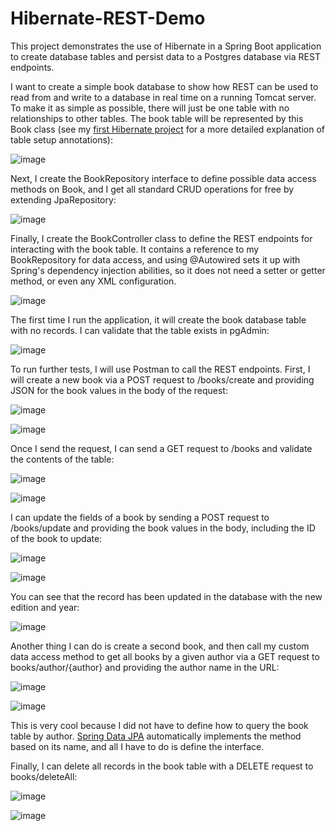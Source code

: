 # Hibernate-REST-Demo
This project demonstrates the use of Hibernate in a Spring Boot application to create database tables and persist data to a Postgres database via REST endpoints.

I want to create a simple book database to show how REST can be used to read from and write to a database in real time on a running Tomcat server. To make it as simple as possible, there will just be one table with no relationships to other tables. The book table will be represented by this Book class (see my <a href="https://github.com/jordan-p-jones/Hibernate-Demo">first Hibernate project</a> for a more detailed explanation of table setup annotations):

![image](https://github.com/jordan-p-jones/Hibernate-REST-Demo/assets/20289004/af06fdd4-5750-4530-a614-5c7cd090b4b9)

Next, I create the BookRepository interface to define possible data access methods on Book, and I get all standard CRUD operations for free by extending JpaRepository:

![image](https://github.com/jordan-p-jones/Hibernate-REST-Demo/assets/20289004/8cd53a8d-c2c9-498b-b7d8-16e50c9804a8)

Finally, I create the BookController class to define the REST endpoints for interacting with the book table. It contains a reference to my BookRepository for data access, and using @Autowired sets it up with Spring's dependency injection abilities, so it does not need a setter or getter method, or even any XML configuration.

![image](https://github.com/jordan-p-jones/Hibernate-REST-Demo/assets/20289004/48c9cc4e-aaf7-4c28-bcd7-266a0b71bd87)

The first time I run the application, it will create the book database table with no records. I can validate that the table exists in pgAdmin:

![image](https://github.com/jordan-p-jones/Hibernate-REST-Demo/assets/20289004/b78b537a-b71d-4825-9541-1f3f8f6f36aa)

To run further tests, I will use Postman to call the REST endpoints. First, I will create a new book via a POST request to /books/create and providing JSON for the book values in the body of the request:

![image](https://github.com/jordan-p-jones/Hibernate-REST-Demo/assets/20289004/4fbde4e5-62f7-4222-82cf-7f59961fe4cf)

![image](https://github.com/jordan-p-jones/Hibernate-REST-Demo/assets/20289004/01019338-24e1-4d60-b938-2064f26994c6)

Once I send the request, I can send a GET request to /books and validate the contents of the table:

![image](https://github.com/jordan-p-jones/Hibernate-REST-Demo/assets/20289004/87e6e5c4-c647-40f4-af57-08f657346e06)

![image](https://github.com/jordan-p-jones/Hibernate-REST-Demo/assets/20289004/ca5fb1fc-7d33-431a-ae50-99539e3e88d1)

I can update the fields of a book by sending a POST request to /books/update and providing the book values in the body, including the ID of the book to update:

![image](https://github.com/jordan-p-jones/Hibernate-REST-Demo/assets/20289004/50802501-54fe-4746-901f-62a176c22af4)

![image](https://github.com/jordan-p-jones/Hibernate-REST-Demo/assets/20289004/06bb92ab-ad3c-448a-992d-96d6949bc503)

You can see that the record has been updated in the database with the new edition and year:

![image](https://github.com/jordan-p-jones/Hibernate-REST-Demo/assets/20289004/5f0551f9-84c0-4650-a790-220ae10ffc09)

Another thing I can do is create a second book, and then call my custom data access method to get all books by a given author via a GET request to books/author/{author} and providing the author name in the URL:

![image](https://github.com/jordan-p-jones/Hibernate-REST-Demo/assets/20289004/e84b9fb8-aaf8-42c2-b860-df7021e93fa1)

![image](https://github.com/jordan-p-jones/Hibernate-REST-Demo/assets/20289004/c9af200d-14e7-4fe1-8716-2c41a2001eb3)

This is very cool because I did not have to define how to query the book table by author. <a href="https://docs.spring.io/spring-data/jpa/reference/repositories/query-methods-details.html">Spring Data JPA</a> automatically implements the method based on its name, and all I have to do is define the interface.

Finally, I can delete all records in the book table with a DELETE request to books/deleteAll:

![image](https://github.com/jordan-p-jones/Hibernate-REST-Demo/assets/20289004/34899dc5-3fc9-4492-802f-3c103961e89b)

![image](https://github.com/jordan-p-jones/Hibernate-REST-Demo/assets/20289004/a7bfd5cd-3c8b-4a44-bb24-a1427e0b964c)
